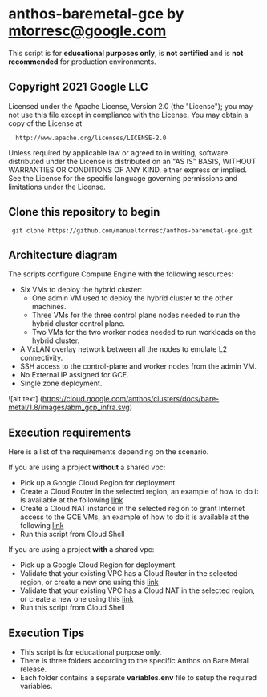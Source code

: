 # anthos-baremetal-gce by mtorresc@google.com
This script is for **educational purposes only**, is **not certified** and is **not recommended** for production environments.

## Copyright 2021 Google LLC

 Licensed under the Apache License, Version 2.0 (the "License");
 you may not use this file except in compliance with the License.
 You may obtain a copy of the License at

      http://www.apache.org/licenses/LICENSE-2.0

 Unless required by applicable law or agreed to in writing, software
 distributed under the License is distributed on an "AS IS" BASIS,
 WITHOUT WARRANTIES OR CONDITIONS OF ANY KIND, either express or implied.
 See the License for the specific language governing permissions and
 limitations under the License.

## Clone this repository to begin

     git clone https://github.com/manueltorresc/anthos-baremetal-gce.git

## Architecture diagram
The scripts configure Compute Engine with the following resources:

- Six VMs to deploy the hybrid cluster:
     - One admin VM used to deploy the hybrid cluster to the other machines.
     - Three VMs for the three control plane nodes needed to run the hybrid cluster control plane.
     - Two VMs for the two worker nodes needed to run workloads on the hybrid cluster.
- A VxLAN overlay network between all the nodes to emulate L2 connectivity.
- SSH access to the control-plane and worker nodes from the admin VM.
- No External IP assigned for GCE.
- Single zone deployment.

![alt text] (https://cloud.google.com/anthos/clusters/docs/bare-metal/1.8/images/abm_gcp_infra.svg)

## Execution requirements
Here is a list of the requirements depending on the scenario.

If you are using a project **without** a shared vpc:
- Pick up a Google Cloud Region for deployment.
- Create a Cloud Router in the selected region, an example of how to do it is available at the following [link](https://cloud.google.com/network-connectivity/docs/router/how-to/creating-routers#before_you_begin)
- Create a Cloud NAT instance in the selected region to grant Internet access to the GCE VMs, an example of how to do it is available at the following [link](https://cloud.google.com/nat/docs/using-nat#set_up_a_simple_configuration)
- Run this script from Cloud Shell

If you are using a project **with** a shared vpc:
- Pick up a Google Cloud Region for deployment.
- Validate that your existing VPC has a Cloud Router in the selected region, or create a new one using this [link](https://cloud.google.com/network-connectivity/docs/router/how-to/creating-routers#before_you_begin)
- Validate that your existing VPC has a Cloud NAT in the selected region, or create a new one using this [link](https://cloud.google.com/nat/docs/using-nat#set_up_a_simple_configuration)
- Run this script from Cloud Shell

## Execution Tips
- This script is for educational purpose only.
- There is three folders according to the specific Anthos on Bare Metal release.
- Each folder contains a separate **variables.env** file to setup the required variables.
